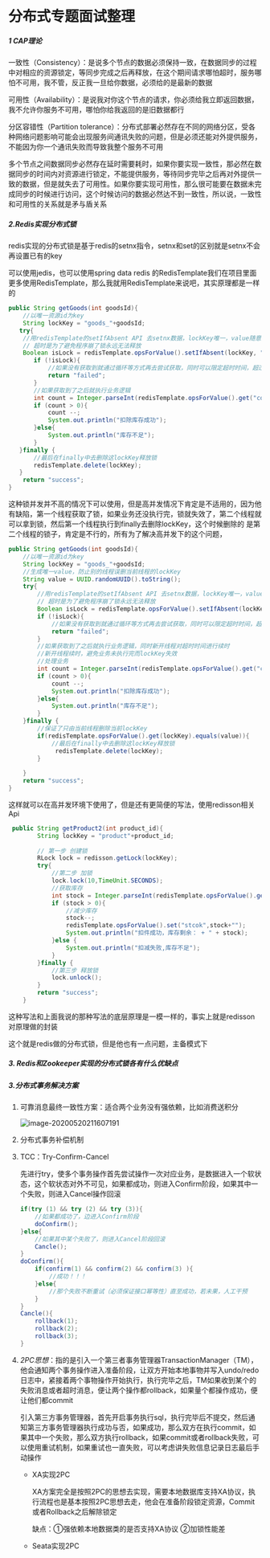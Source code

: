# 分布式专题面试整理

##### 1 CAP理论

一致性（Consistency）：是说多个节点的数据必须保持一致，在数据同步的过程中对相应的资源锁定，等同步完成之后再释放，在这个期间请求哪怕超时，服务哪怕不可用，我不管，反正我一旦给你数据，必须给的是最新的数据

可用性（Availability）：是说我对你这个节点的请求，你必须给我立即返回数据，我不允许你服务不可用，哪怕你给我返回的是旧数据都行

分区容错性（Partition tolerance）：分布式部署必然存在不同的网络分区，受各种网络问题影响可能会出现服务间通讯失败的问题，但是必须还能对外提供服务，不能因为你一个通讯失败而导致我整个服务不可用

多个节点之间数据同步必然存在延时需要耗时，如果你要实现一致性，那必然在数据同步的时间内对资源进行锁定，不能提供服务，等待同步完毕之后再对外提供一致的数据，但是就失去了可用性。如果你要实现可用性，那么很可能要在数据未完成同步的时候进行访问，这个时候访问的数据必然达不到一致性，所以说，一致性和可用性的关系就是矛与盾关系

##### 2.Redis实现分布式锁

redis实现的分布式锁是基于redis的setnx指令，setnx和set的区别就是setnx不会再设置已有的key

可以使用jedis，也可以使用spring data redis 的RedisTemplate我们在项目里面更多使用RedisTemplate，那么我就用RedisTemplate来说吧，其实原理都是一样的

```java
public String getGoods(int goodsId){
    //以唯一资源id为key
    String lockKey = "goods_"+goodsId;
   try{
    //用redisTemplate的setIfAbsent API 去setnx数据，lockKey唯一，value随意，超时时间根据业务而定
    // 超时是为了避免程序崩了锁永远无法释放   
    Boolean isLock = redisTemplate.opsForValue().setIfAbsent(lockKey, "zsk", 10, 							 TimeUnit.SECONDS);
       if (!isLock){
           //如果没有获取到就通过循环等方式再去尝试获取，同时可以限定超时时间，超过多久就不在获取直接退出
           return "failed";
       }
       //如果获取到了之后就执行业务逻辑
       int count = Integer.parseInt(redisTemplate.opsForValue().get("count"));
       if (count > 0){
           count --;
           System.out.println("扣除库存成功");
       }else{
           System.out.println("库存不足");
       }
   }finally {
       //最后在finally中去删除这lockKey释放锁
       redisTemplate.delete(lockKey);
   }
    return "success";
}
```

这种锁并发并不高的情况下可以使用，但是高并发情况下肯定是不适用的，因为他有缺陷，第一个线程获取了锁，如果业务还没执行完，锁就失效了，第二个线程就可以拿到锁，然后第一个线程执行到finally去删除lockKey，这个时候删除的 是第二个线程的锁子，肯定是不行的，所有为了解决高并发下的这个问题，

```java
public String getGoods(int goodsId){
    //以唯一资源id为key
    String lockKey = "goods_"+goodsId;
    //生成唯一value，防止别的线程误删当前线程的lockKey
    String value = UUID.randomUUID().toString();
    try{
        //用redisTemplate的setIfAbsent API 去setnx数据，lockKey唯一，value随意，超时时间根据业务而定
        // 超时是为了避免程序崩了锁永远无法释放   
        Boolean isLock = redisTemplate.opsForValue().setIfAbsent(lockKey, value, 10,                      TimeUnit.SECONDS);
        if (!isLock){
            //如果没有获取到就通过循环等方式再去尝试获取，同时可以限定超时时间，超过多久就不在获取直接退出
            return "failed";
        }
        //如果获取到了之后就执行业务逻辑，同时新开线程对超时时间进行续时
        //新开线程续时，避免业务未执行完而lockKey失效
        //处理业务
        int count = Integer.parseInt(redisTemplate.opsForValue().get("count"));
        if (count > 0){
            count --;
            System.out.println("扣除库存成功");
        }else{
            System.out.println("库存不足");
        }
    }finally {
        //保证了只由当前线程删除当前lockKey
        if(redisTemplate.opsForValue().get(lockKey).equals(value)){
            //最后在finally中去删除这lockKey释放锁
       		 redisTemplate.delete(lockKey);
        }
       
    }
    return "success";
}
```

这样就可以在高并发环境下使用了，但是还有更简便的写法，使用redisson相关Api

```java
 public String getProduct2(int product_id){
        String lockKey = "product"+product_id;
        
        // 第一步 创建锁
        RLock lock = redisson.getLock(lockKey);
        try{
        	//第二步 加锁
            lock.lock(10,TimeUnit.SECONDS);
            //获取库存
            int stock = Integer.parseInt(redisTemplate.opsForValue().get("stock"));
            if (stock > 0){
                //减少库存
                stock--;
                redisTemplate.opsForValue().set("stcok",stock+"");
                System.out.println("扣件成功，库存剩余： + " + stock);
            }else {
                System.out.println("扣减失败,库存不足");
            }
        }finally {
            //第三步 释放锁
            lock.unlock();
        }
        return "success";
    }
```

这种写法和上面我说的那种写法的底层原理是一模一样的，事实上就是redisson对原理做的封装

这个就是redis做的分布式锁，但是他也有一点问题，主备模式下



##### 3. Redis和Zookeeper实现的分布式锁各有什么优缺点



##### 3.分布式事务解决方案

1. 可靠消息最终一致性方案：适合两个业务没有强依赖，比如消费送积分

   ![image-20200520211607191](C:\Users\zsk\AppData\Roaming\Typora\typora-user-images\image-20200520211607191.png)

2. 分布式事务补偿机制

3. TCC：Try-Confirm-Cancel

   先进行try，使多个事务操作首先尝试操作一次对应业务，是数据进入一个软状态，这个软状态对外不可见，如果都成功，则进入Confirm阶段，如果其中一个失败，则进入Cancel操作回滚

   ```java
   if(try (1) && try (2) && try (3)){
       //如果都成功了，边进入Confirm阶段
       doConfirm();
   }else{
       //如果其中某个失败了，则进入Cancel阶段回滚
       Cancle();
   }
   doConfirm(){
       if(confirm(1) && confirm(2) && confirm(3) ){
           //成功！！！
       }else{
           //那个失败不断重试（必须保证接口幂等性）直至成功，若未果，人工干预
       }
   }
   Cancle(){
       rollback(1);
       rollback(2);
       rollback(3);
   }
   ```

   

4. *2PC思想*：指的是引入一个第三者事务管理器TransactionManager（TM），他会通知两个事务操作进入准备阶段，让双方开始本地事物并写入undo/redo日志中，紧接着两个事物操作开始执行，执行完毕之后，TM如果收到某个的失败消息或者超时消息，便让两个操作都rollback，如果量个都操作成功，便让他们都commit

   引入第三方事务管理器，首先开启事务执行sql，执行完毕后不提交，然后通知第三方事务管理器执行成功与否，如果成功，那么双方在执行commit，如果其中一个失败，那么双方执行rollback，如果commit或者rollback失败，可以使用重试机制，如果重试也一直失败，可以考虑讲失败信息记录日志最后手动操作

   

   - XA实现2PC

     XA方案完全是按照2PC的思想去实现，需要本地数据库支持XA协议，执行流程也是基本按照2PC思想去走，他会在准备阶段锁定资源，Commit或者Rollback之后解除锁定

     缺点：①强依赖本地数据类的是否支持XA协议 ②加锁性能差

   - Seata实现2PC

     
  
     
  
     
     
     
     
     